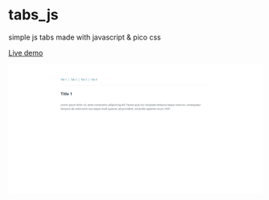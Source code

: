 # tabs_js
simple js tabs made with javascript &amp; pico css

<a href="https://rwdevelopment.github.io/tabs_js/" target="_blank">Live demo</a>

![Tabs](screen.webp)

